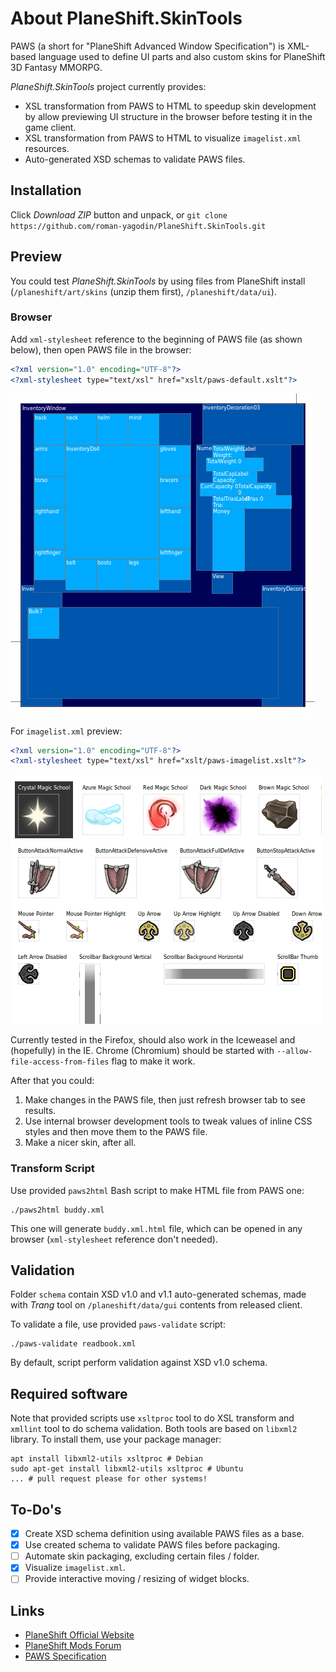 # About PlaneShift.SkinTools

PAWS (a short for "PlaneShift Advanced Window Specification") is XML-based language used to define UI parts and also custom skins for PlaneShift 3D Fantasy MMORPG. 

*PlaneShift.SkinTools* project currently provides:

* XSL transformation from PAWS to HTML to speedup skin development by allow previewing UI structure in the browser before testing it in the game client.
* XSL transformation from PAWS to HTML to visualize `imagelist.xml` resources.
* Auto-generated XSD schemas to validate PAWS files.

## Installation

Click *Download ZIP* button and unpack, or `git clone https://github.com/roman-yagodin/PlaneShift.SkinTools.git`

## Preview

You could test *PlaneShift.SkinTools* by using files from PlaneShift install (`/planeshift/art/skins` (unzip them first), `/planeshift/data/ui`).

### Browser

Add `xml-stylesheet` reference to the beginning of PAWS file (as shown below), then open PAWS file in the browser:

```XML
<?xml version="1.0" encoding="UTF-8"?>
<?xml-stylesheet type="text/xsl" href="xslt/paws-default.xslt"?>

```

![Screenshot](https://raw.githubusercontent.com/roman-yagodin/PlaneShift.SkinTools/master/images/screen_inventory.png "Standard inventory window structure")

For `imagelist.xml` preview:
```XML
<?xml version="1.0" encoding="UTF-8"?>
<?xml-stylesheet type="text/xsl" href="xslt/paws-imagelist.xslt"?>

```

![Screenshot](https://raw.githubusercontent.com/roman-yagodin/PlaneShift.SkinTools/master/images/screen_imagelist.png "Preview of imagelist.xml resources")

Currently tested in the Firefox, should also work in the Iceweasel and (hopefully) in the IE. 
Chrome (Chromium) should be started with `--allow-file-access-from-files` flag to make it work.

After that you could:

1. Make changes in the PAWS file, then just refresh browser tab to see results.
2. Use internal browser development tools to tweak values of inline CSS styles and then move them to the PAWS file.
3. Make a nicer skin, after all.

### Transform Script

Use provided `paws2html` Bash script to make HTML file from PAWS one:

```Shell
./paws2html buddy.xml

```

This one will generate `buddy.xml.html` file, which can be opened in any browser (`xml-stylesheet` reference don't needed).

## Validation

Folder `schema` contain XSD v1.0 and v1.1 auto-generated schemas, made with *Trang* tool on `/planeshift/data/gui` contents from released client. 

To validate a file, use provided `paws-validate` script:

```Shell
./paws-validate readbook.xml
```

By default, script perform validation against XSD v1.0 schema.

## Required software

Note that provided scripts use `xsltproc` tool to do XSL transform and `xmllint` tool to do schema validation. 
Both tools are based on `libxml2` library. To install them, use your package manager:

```Shell
apt install libxml2-utils xsltproc # Debian
sudo apt-get install libxml2-utils xsltproc # Ubuntu
... # pull request please for other systems!
```

## To-Do's

- [x] Create XSD schema definition using available PAWS files as a base.
- [x] Use created schema to validate PAWS files before packaging.
- [ ] Automate skin packaging, excluding certain files / folder.
- [x] Visualize `imagelist.xml`.
- [ ] Provide interactive moving / resizing of widget blocks.

## Links

* [PlaneShift Official Website](http://www.planeshift.it)
* [PlaneShift Mods Forum](http://www.hydlaaplaza.com/smf/index.php?board=61.0)
* [PAWS Specification](http://planeshift.top-ix.org/pswiki/index.php?title=PAWS_specification) 

